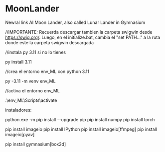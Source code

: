 # MoonLander

Newral link AI Moon Lander, also called Lunar Lander in Gymnasium



//IMPORTANTE: Recuerda descargar tambien la carpeta swigwin desde https://swig.org/. Luego, en el initialize.bat, cambia el "set PATH..." a la ruta donde este la carpeta swigwin descargada



//instala py 3.11 si no lo tienes

py install 3.11

//crea el entorno env\_ML con python 3.11

py -3.11 -m venv env\_ML

//activa el entorno env\_ML

.\\env\_ML\\Scripts\\activate



instaladores:

python.exe -m pip install --upgrade pip
pip install numpy
pip install torch

pip install imageio
pip install IPython
pip install imageio\[ffmpeg]
pip install imageio\[pyav]

pip install gymnasium\[box2d]

